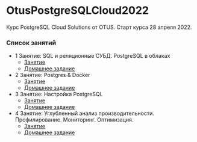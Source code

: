 # OtusPostgreSQLCloud2022


Курс PostgreSQL Cloud Solutions от OTUS. Старт курса 28 апреля 2022.


### Список занятий

* 1 Занятие: SQL и реляционные СУБД. PostgreSQL в облаках
    + [Занятие](https://github.com/ArtemE91/OtusPostgreSQLCloud2022/tree/main/lesson1)
    + [Домашнее задание](https://github.com/ArtemE91/OtusPostgreSQLCloud2022/tree/main/lesson1/homework)
* 2 Занятие: Postgres & Docker
    + [Занятие](https://github.com/ArtemE91/OtusPostgreSQLCloud2022/tree/main/lesson2) 
    + [Домашнее задание](https://github.com/ArtemE91/OtusPostgreSQLCloud2022/tree/main/lesson2/homework) 
* 3 Занятие: Настройка PostgreSQL
    + [Занятие](https://github.com/ArtemE91/OtusPostgreSQLCloud2022/tree/main/lesson3) 
    + [Домашнее задание](https://github.com/ArtemE91/OtusPostgreSQLCloud2022/tree/main/lesson3/homework) 
* 4 Занятие: Углубленный анализ производительности. Профилирование. Мониторинг. Оптимизация.
    + [Занятие](https://github.com/ArtemE91/OtusPostgreSQLCloud2022/tree/main/lesson4) 
    + [Домашнее задание](https://github.com/ArtemE91/OtusPostgreSQLCloud2022/tree/main/lesson4/homework) 